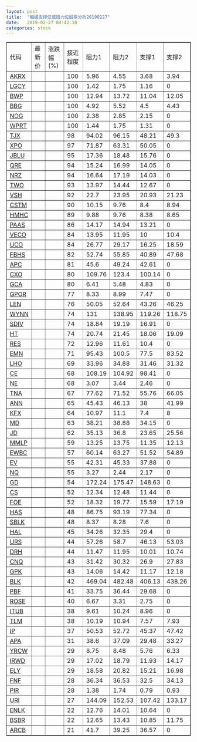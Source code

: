 ```yaml
---
layout: post
title:  "触碰支撑位或阻力位股票分析20190227"
date:   2019-02-27 04:42:10
categories: stock
---
```

<script type="text/javascript">
var stockList = []
stockList.push('gb_akrx');
stockList.push('gb_lgcy');
stockList.push('gb_bwp');
stockList.push('gb_bbg');
stockList.push('gb_nog');
stockList.push('gb_wprt');
stockList.push('gb_tjx');
stockList.push('gb_xpo');
stockList.push('gb_jblu');
stockList.push('gb_qre');
stockList.push('gb_nrz');
stockList.push('gb_two');
stockList.push('gb_vsh');
stockList.push('gb_cstm');
stockList.push('gb_hmhc');
stockList.push('gb_paas');
stockList.push('gb_veco');
stockList.push('gb_uco');
stockList.push('gb_fbhs');
stockList.push('gb_apc');
stockList.push('gb_cxo');
stockList.push('gb_gca');
stockList.push('gb_gpor');
stockList.push('gb_len');
stockList.push('gb_wynn');
stockList.push('gb_sdiv');
stockList.push('gb_ht');
stockList.push('gb_res');
stockList.push('gb_emn');
stockList.push('gb_lho');
stockList.push('gb_ce');
stockList.push('gb_ne');
stockList.push('gb_tna');
stockList.push('gb_ann');
stockList.push('gb_kfx');
stockList.push('gb_md');
stockList.push('gb_jd');
stockList.push('gb_mmlp');
stockList.push('gb_ewbc');
stockList.push('gb_ev');
stockList.push('gb_nq');
stockList.push('gb_gd');
stockList.push('gb_cs');
stockList.push('gb_foe');
stockList.push('gb_has');
stockList.push('gb_sblk');
stockList.push('gb_hal');
stockList.push('gb_urs');
stockList.push('gb_drh');
stockList.push('gb_cnq');
stockList.push('gb_gpk');
stockList.push('gb_blk');
stockList.push('gb_pbf');
stockList.push('gb_rose');
stockList.push('gb_itub');
stockList.push('gb_tlm');
stockList.push('gb_ip');
stockList.push('gb_apa');
stockList.push('gb_yrcw');
stockList.push('gb_irwd');
stockList.push('gb_ely');
stockList.push('gb_fnf');
stockList.push('gb_pir');
stockList.push('gb_uri');
stockList.push('gb_enlk');
stockList.push('gb_bsbr');
stockList.push('gb_arcb');
</script>
<table border="1">
 <tr>
 <td>代码</td>
 <td>最新价</td>
 <td>涨跌幅(%)</td>
 <td>接近程度</td>
 <td>阻力1</td>
 <td>阻力2</td>
 <td>支撑1</td>
 <td>支撑2</td>
</tr>
  <tr id="akrx" class="green">
  <td><a href="http://stock.finance.sina.com.cn/usstock/quotes/AKRX.html" target="_blank">AKRX</a></td><td></td><td></td><td>100</td><td>5.96</td><td>4.55</td><td>3.68</td><td>3.94</td></tr>
  <tr id="lgcy" class="green">
  <td><a href="http://stock.finance.sina.com.cn/usstock/quotes/LGCY.html" target="_blank">LGCY</a></td><td></td><td></td><td>100</td><td>1.42</td><td>1.75</td><td>1.16</td><td>0</td></tr>
  <tr id="bwp" class="green">
  <td><a href="http://stock.finance.sina.com.cn/usstock/quotes/BWP.html" target="_blank">BWP</a></td><td></td><td></td><td>100</td><td>12.94</td><td>13.72</td><td>11.04</td><td>12.05</td></tr>
  <tr id="bbg" class="red">
  <td><a href="http://stock.finance.sina.com.cn/usstock/quotes/BBG.html" target="_blank">BBG</a></td><td></td><td></td><td>100</td><td>4.92</td><td>5.52</td><td>4.5</td><td>4.43</td></tr>
  <tr id="nog" class="red">
  <td><a href="http://stock.finance.sina.com.cn/usstock/quotes/NOG.html" target="_blank">NOG</a></td><td></td><td></td><td>100</td><td>2.38</td><td>2.85</td><td>2.15</td><td>0</td></tr>
  <tr id="wprt" class="red">
  <td><a href="http://stock.finance.sina.com.cn/usstock/quotes/WPRT.html" target="_blank">WPRT</a></td><td></td><td></td><td>100</td><td>1.44</td><td>1.75</td><td>1.31</td><td>0</td></tr>
  <tr id="tjx" class="green">
  <td><a href="http://stock.finance.sina.com.cn/usstock/quotes/TJX.html" target="_blank">TJX</a></td><td></td><td></td><td>98</td><td>94.02</td><td>96.15</td><td>48.21</td><td>49.3</td></tr>
  <tr id="xpo" class="green">
  <td><a href="http://stock.finance.sina.com.cn/usstock/quotes/XPO.html" target="_blank">XPO</a></td><td></td><td></td><td>97</td><td>71.87</td><td>63.31</td><td>50.05</td><td>0</td></tr>
  <tr id="jblu" class="red">
  <td><a href="http://stock.finance.sina.com.cn/usstock/quotes/JBLU.html" target="_blank">JBLU</a></td><td></td><td></td><td>95</td><td>17.36</td><td>18.48</td><td>15.76</td><td>0</td></tr>
  <tr id="qre" class="red">
  <td><a href="http://stock.finance.sina.com.cn/usstock/quotes/QRE.html" target="_blank">QRE</a></td><td></td><td></td><td>94</td><td>15.24</td><td>16.99</td><td>14.05</td><td>0</td></tr>
  <tr id="nrz" class="red">
  <td><a href="http://stock.finance.sina.com.cn/usstock/quotes/NRZ.html" target="_blank">NRZ</a></td><td></td><td></td><td>94</td><td>16.64</td><td>17.19</td><td>14.03</td><td>0</td></tr>
  <tr id="two" class="red">
  <td><a href="http://stock.finance.sina.com.cn/usstock/quotes/TWO.html" target="_blank">TWO</a></td><td></td><td></td><td>93</td><td>13.97</td><td>14.44</td><td>12.67</td><td>0</td></tr>
  <tr id="vsh" class="red">
  <td><a href="http://stock.finance.sina.com.cn/usstock/quotes/VSH.html" target="_blank">VSH</a></td><td></td><td></td><td>92</td><td>22.7</td><td>23.95</td><td>20.93</td><td>21.23</td></tr>
  <tr id="cstm" class="red">
  <td><a href="http://stock.finance.sina.com.cn/usstock/quotes/CSTM.html" target="_blank">CSTM</a></td><td></td><td></td><td>90</td><td>10.15</td><td>9.76</td><td>8.4</td><td>8.94</td></tr>
  <tr id="hmhc" class="green">
  <td><a href="http://stock.finance.sina.com.cn/usstock/quotes/HMHC.html" target="_blank">HMHC</a></td><td></td><td></td><td>89</td><td>9.88</td><td>9.76</td><td>8.38</td><td>8.65</td></tr>
  <tr id="paas" class="red">
  <td><a href="http://stock.finance.sina.com.cn/usstock/quotes/PAAS.html" target="_blank">PAAS</a></td><td></td><td></td><td>86</td><td>14.17</td><td>14.94</td><td>13.21</td><td>0</td></tr>
  <tr id="veco" class="red">
  <td><a href="http://stock.finance.sina.com.cn/usstock/quotes/VECO.html" target="_blank">VECO</a></td><td></td><td></td><td>84</td><td>13.95</td><td>11.95</td><td>10</td><td>10.4</td></tr>
  <tr id="uco" class="green">
  <td><a href="http://stock.finance.sina.com.cn/usstock/quotes/UCO.html" target="_blank">UCO</a></td><td></td><td></td><td>84</td><td>26.77</td><td>29.17</td><td>16.25</td><td>18.59</td></tr>
  <tr id="fbhs" class="green">
  <td><a href="http://stock.finance.sina.com.cn/usstock/quotes/FBHS.html" target="_blank">FBHS</a></td><td></td><td></td><td>82</td><td>52.74</td><td>55.85</td><td>40.89</td><td>47.68</td></tr>
  <tr id="apc" class="red">
  <td><a href="http://stock.finance.sina.com.cn/usstock/quotes/APC.html" target="_blank">APC</a></td><td></td><td></td><td>81</td><td>45.6</td><td>49.24</td><td>42.61</td><td>0</td></tr>
  <tr id="cxo" class="red">
  <td><a href="http://stock.finance.sina.com.cn/usstock/quotes/CXO.html" target="_blank">CXO</a></td><td></td><td></td><td>80</td><td>109.76</td><td>123.4</td><td>100.14</td><td>0</td></tr>
  <tr id="gca" class="green">
  <td><a href="http://stock.finance.sina.com.cn/usstock/quotes/GCA.html" target="_blank">GCA</a></td><td></td><td></td><td>80</td><td>6.41</td><td>5.48</td><td>4.83</td><td>0</td></tr>
  <tr id="gpor" class="red">
  <td><a href="http://stock.finance.sina.com.cn/usstock/quotes/GPOR.html" target="_blank">GPOR</a></td><td></td><td></td><td>77</td><td>8.33</td><td>8.99</td><td>7.47</td><td>0</td></tr>
  <tr id="len" class="red">
  <td><a href="http://stock.finance.sina.com.cn/usstock/quotes/LEN.html" target="_blank">LEN</a></td><td></td><td></td><td>76</td><td>50.05</td><td>52.64</td><td>43.26</td><td>46.25</td></tr>
  <tr id="wynn" class="red">
  <td><a href="http://stock.finance.sina.com.cn/usstock/quotes/WYNN.html" target="_blank">WYNN</a></td><td></td><td></td><td>74</td><td>131</td><td>138.95</td><td>119.26</td><td>118.75</td></tr>
  <tr id="sdiv" class="red">
  <td><a href="http://stock.finance.sina.com.cn/usstock/quotes/SDIV.html" target="_blank">SDIV</a></td><td></td><td></td><td>74</td><td>18.84</td><td>19.19</td><td>16.91</td><td>0</td></tr>
  <tr id="ht" class="green">
  <td><a href="http://stock.finance.sina.com.cn/usstock/quotes/HT.html" target="_blank">HT</a></td><td></td><td></td><td>74</td><td>20.74</td><td>21.45</td><td>18.06</td><td>19.09</td></tr>
  <tr id="res" class="green">
  <td><a href="http://stock.finance.sina.com.cn/usstock/quotes/RES.html" target="_blank">RES</a></td><td></td><td></td><td>72</td><td>12.96</td><td>11.61</td><td>10.4</td><td>0</td></tr>
  <tr id="emn" class="green">
  <td><a href="http://stock.finance.sina.com.cn/usstock/quotes/EMN.html" target="_blank">EMN</a></td><td></td><td></td><td>71</td><td>95.43</td><td>100.5</td><td>77.5</td><td>83.52</td></tr>
  <tr id="lho" class="green">
  <td><a href="http://stock.finance.sina.com.cn/usstock/quotes/LHO.html" target="_blank">LHO</a></td><td></td><td></td><td>69</td><td>33.96</td><td>34.88</td><td>31.46</td><td>31.32</td></tr>
  <tr id="ce" class="red">
  <td><a href="http://stock.finance.sina.com.cn/usstock/quotes/CE.html" target="_blank">CE</a></td><td></td><td></td><td>68</td><td>108.19</td><td>104.92</td><td>98.41</td><td>0</td></tr>
  <tr id="ne" class="red">
  <td><a href="http://stock.finance.sina.com.cn/usstock/quotes/NE.html" target="_blank">NE</a></td><td></td><td></td><td>68</td><td>3.07</td><td>3.44</td><td>2.46</td><td>0</td></tr>
  <tr id="tna" class="green">
  <td><a href="http://stock.finance.sina.com.cn/usstock/quotes/TNA.html" target="_blank">TNA</a></td><td></td><td></td><td>67</td><td>77.62</td><td>71.52</td><td>55.76</td><td>66.05</td></tr>
  <tr id="ann" class="red">
  <td><a href="http://stock.finance.sina.com.cn/usstock/quotes/ANN.html" target="_blank">ANN</a></td><td></td><td></td><td>65</td><td>45.43</td><td>46.13</td><td>38</td><td>41.99</td></tr>
  <tr id="kfx" class="green">
  <td><a href="http://stock.finance.sina.com.cn/usstock/quotes/KFX.html" target="_blank">KFX</a></td><td></td><td></td><td>64</td><td>10.97</td><td>11.1</td><td>7.4</td><td>8</td></tr>
  <tr id="md" class="green">
  <td><a href="http://stock.finance.sina.com.cn/usstock/quotes/MD.html" target="_blank">MD</a></td><td></td><td></td><td>63</td><td>38.21</td><td>38.88</td><td>34.15</td><td>0</td></tr>
  <tr id="jd" class="green">
  <td><a href="http://stock.finance.sina.com.cn/usstock/quotes/JD.html" target="_blank">JD</a></td><td></td><td></td><td>62</td><td>35.13</td><td>36.8</td><td>23.65</td><td>25.56</td></tr>
  <tr id="mmlp" class="green">
  <td><a href="http://stock.finance.sina.com.cn/usstock/quotes/MMLP.html" target="_blank">MMLP</a></td><td></td><td></td><td>59</td><td>13.25</td><td>13.75</td><td>11.35</td><td>12.13</td></tr>
  <tr id="ewbc" class="green">
  <td><a href="http://stock.finance.sina.com.cn/usstock/quotes/EWBC.html" target="_blank">EWBC</a></td><td></td><td></td><td>57</td><td>60.14</td><td>63.27</td><td>51.52</td><td>54.89</td></tr>
  <tr id="ev" class="red">
  <td><a href="http://stock.finance.sina.com.cn/usstock/quotes/EV.html" target="_blank">EV</a></td><td></td><td></td><td>55</td><td>42.31</td><td>45.33</td><td>37.88</td><td>0</td></tr>
  <tr id="nq" class="green">
  <td><a href="http://stock.finance.sina.com.cn/usstock/quotes/NQ.html" target="_blank">NQ</a></td><td></td><td></td><td>55</td><td>3.27</td><td>2.44</td><td>2.17</td><td>0</td></tr>
  <tr id="gd" class="red">
  <td><a href="http://stock.finance.sina.com.cn/usstock/quotes/GD.html" target="_blank">GD</a></td><td></td><td></td><td>54</td><td>172.24</td><td>175.47</td><td>148.63</td><td>0</td></tr>
  <tr id="cs" class="red">
  <td><a href="http://stock.finance.sina.com.cn/usstock/quotes/CS.html" target="_blank">CS</a></td><td></td><td></td><td>52</td><td>12.34</td><td>12.48</td><td>11.44</td><td>0</td></tr>
  <tr id="foe" class="red">
  <td><a href="http://stock.finance.sina.com.cn/usstock/quotes/FOE.html" target="_blank">FOE</a></td><td></td><td></td><td>52</td><td>18.32</td><td>19.77</td><td>15.59</td><td>17.19</td></tr>
  <tr id="has" class="red">
  <td><a href="http://stock.finance.sina.com.cn/usstock/quotes/HAS.html" target="_blank">HAS</a></td><td></td><td></td><td>48</td><td>86.75</td><td>93.19</td><td>77.34</td><td>0</td></tr>
  <tr id="sblk" class="green">
  <td><a href="http://stock.finance.sina.com.cn/usstock/quotes/SBLK.html" target="_blank">SBLK</a></td><td></td><td></td><td>48</td><td>8.37</td><td>8.28</td><td>7.6</td><td>0</td></tr>
  <tr id="hal" class="red">
  <td><a href="http://stock.finance.sina.com.cn/usstock/quotes/HAL.html" target="_blank">HAL</a></td><td></td><td></td><td>45</td><td>34.26</td><td>32.35</td><td>29.4</td><td>0</td></tr>
  <tr id="urs" class="green">
  <td><a href="http://stock.finance.sina.com.cn/usstock/quotes/URS.html" target="_blank">URS</a></td><td></td><td></td><td>44</td><td>57.26</td><td>58.7</td><td>46.13</td><td>53.03</td></tr>
  <tr id="drh" class="green">
  <td><a href="http://stock.finance.sina.com.cn/usstock/quotes/DRH.html" target="_blank">DRH</a></td><td></td><td></td><td>44</td><td>11.47</td><td>11.95</td><td>10.01</td><td>10.74</td></tr>
  <tr id="cnq" class="green">
  <td><a href="http://stock.finance.sina.com.cn/usstock/quotes/CNQ.html" target="_blank">CNQ</a></td><td></td><td></td><td>43</td><td>31.42</td><td>30.32</td><td>26.9</td><td>27.83</td></tr>
  <tr id="gpk" class="green">
  <td><a href="http://stock.finance.sina.com.cn/usstock/quotes/GPK.html" target="_blank">GPK</a></td><td></td><td></td><td>43</td><td>14.06</td><td>14.42</td><td>11.17</td><td>12.18</td></tr>
  <tr id="blk" class="green">
  <td><a href="http://stock.finance.sina.com.cn/usstock/quotes/BLK.html" target="_blank">BLK</a></td><td></td><td></td><td>42</td><td>469.04</td><td>482.48</td><td>406.13</td><td>438.26</td></tr>
  <tr id="pbf" class="red">
  <td><a href="http://stock.finance.sina.com.cn/usstock/quotes/PBF.html" target="_blank">PBF</a></td><td></td><td></td><td>41</td><td>33.75</td><td>36.44</td><td>29.68</td><td>0</td></tr>
  <tr id="rose" class="red">
  <td><a href="http://stock.finance.sina.com.cn/usstock/quotes/ROSE.html" target="_blank">ROSE</a></td><td></td><td></td><td>40</td><td>6.67</td><td>3.31</td><td>2.75</td><td>0</td></tr>
  <tr id="itub" class="green">
  <td><a href="http://stock.finance.sina.com.cn/usstock/quotes/ITUB.html" target="_blank">ITUB</a></td><td></td><td></td><td>38</td><td>9.61</td><td>10.24</td><td>8.96</td><td>0</td></tr>
  <tr id="tlm" class="green">
  <td><a href="http://stock.finance.sina.com.cn/usstock/quotes/TLM.html" target="_blank">TLM</a></td><td></td><td></td><td>38</td><td>10.19</td><td>10.94</td><td>7.57</td><td>7.93</td></tr>
  <tr id="ip" class="green">
  <td><a href="http://stock.finance.sina.com.cn/usstock/quotes/IP.html" target="_blank">IP</a></td><td></td><td></td><td>37</td><td>50.53</td><td>52.72</td><td>45.37</td><td>47.42</td></tr>
  <tr id="apa" class="green">
  <td><a href="http://stock.finance.sina.com.cn/usstock/quotes/APA.html" target="_blank">APA</a></td><td></td><td></td><td>31</td><td>38.6</td><td>37.09</td><td>29.48</td><td>33.27</td></tr>
  <tr id="yrcw" class="red">
  <td><a href="http://stock.finance.sina.com.cn/usstock/quotes/YRCW.html" target="_blank">YRCW</a></td><td></td><td></td><td>29</td><td>8.75</td><td>8.48</td><td>5.76</td><td>6.33</td></tr>
  <tr id="irwd" class="green">
  <td><a href="http://stock.finance.sina.com.cn/usstock/quotes/IRWD.html" target="_blank">IRWD</a></td><td></td><td></td><td>29</td><td>17.02</td><td>18.79</td><td>11.93</td><td>14.17</td></tr>
  <tr id="ely" class="green">
  <td><a href="http://stock.finance.sina.com.cn/usstock/quotes/ELY.html" target="_blank">ELY</a></td><td></td><td></td><td>29</td><td>18.58</td><td>20.82</td><td>15.21</td><td>16.98</td></tr>
  <tr id="fnf" class="green">
  <td><a href="http://stock.finance.sina.com.cn/usstock/quotes/FNF.html" target="_blank">FNF</a></td><td></td><td></td><td>28</td><td>36.34</td><td>36.53</td><td>32.5</td><td>34.13</td></tr>
  <tr id="pir" class="red">
  <td><a href="http://stock.finance.sina.com.cn/usstock/quotes/PIR.html" target="_blank">PIR</a></td><td></td><td></td><td>28</td><td>1.38</td><td>1.74</td><td>0.79</td><td>0.93</td></tr>
  <tr id="uri" class="green">
  <td><a href="http://stock.finance.sina.com.cn/usstock/quotes/URI.html" target="_blank">URI</a></td><td></td><td></td><td>27</td><td>144.09</td><td>152.53</td><td>107.42</td><td>133.17</td></tr>
  <tr id="enlk" class="red">
  <td><a href="http://stock.finance.sina.com.cn/usstock/quotes/ENLK.html" target="_blank">ENLK</a></td><td></td><td></td><td>22</td><td>12.76</td><td>14.01</td><td>10.64</td><td>0</td></tr>
  <tr id="bsbr" class="red">
  <td><a href="http://stock.finance.sina.com.cn/usstock/quotes/BSBR.html" target="_blank">BSBR</a></td><td></td><td></td><td>22</td><td>12.65</td><td>13.43</td><td>10.85</td><td>11.75</td></tr>
  <tr id="arcb" class="green">
  <td><a href="http://stock.finance.sina.com.cn/usstock/quotes/ARCB.html" target="_blank">ARCB</a></td><td></td><td></td><td>21</td><td>41.7</td><td>39.25</td><td>36.57</td><td>0</td></tr>
</table>
